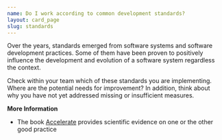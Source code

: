 ```yaml
---
name: Do I work according to common development standards?
layout: card_page
slug: standards
---
```

Over the years, standards emerged from software systems and software development practices.
Some of them have been proven to positively influence the development and evolution of a software system regardless the context. 

Check within your team which of these standards you are implementing. Where are the potential needs for improvement? In addition, think about why you have not yet addressed missing or insufficient measures.

**More Information**

* The book [Accelerate](https://itrevolution.com/book/accelerate/) provides scientific evidence on one or the other good practice